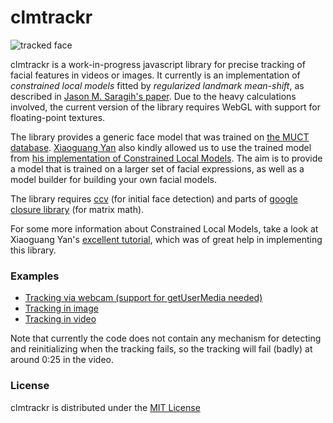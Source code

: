clmtrackr
======

![tracked face](http://auduno.github.com/clmtrackr/media/clmtrackr01.jpg)

clmtrackr is a work-in-progress javascript library for precise tracking of facial features in videos or images. It currently is an implementation of *constrained local models* fitted by *regularized landmark mean-shift*, as described in [Jason M. Saragih's paper](http://dl.acm.org/citation.cfm?id=1938021). Due to the heavy calculations involved, the current version of the library requires WebGL with support for floating-point textures.

The library provides a generic face model that was trained on [the MUCT database](http://www.milbo.org/muct/). [Xiaoguang Yan](https://sites.google.com/site/xgyanhome/my-information) also kindly allowed us to use the trained model from [his implementation of Constrained Local Models](https://sites.google.com/site/xgyanhome/home/projects/clm-implementation). The aim is to provide a model that is trained on a larger set of facial expressions, as well as a model builder for building your own facial models.

The library requires [ccv](https://github.com/liuliu/ccv) (for initial face detection) and parts of [google closure library](https://developers.google.com/closure/library/) (for matrix math).

For some more information about Constrained Local Models, take a look at Xiaoguang Yan's [excellent tutorial](https://sites.google.com/site/xgyanhome/home/projects/clm-implementation/ConstrainedLocalModel-tutorial%2Cv0.7.pdf?attredirects=0), which was of great help in implementing this library.

### Examples ###

* [Tracking via webcam (support for getUserMedia needed)](http://auduno.github.com/clmtrackr/clm_video_gum.html)
* [Tracking in image](http://auduno.github.com/clmtrackr/clm_small.html)
* [Tracking in video](http://auduno.github.com/clmtrackr/clm_video.html)

Note that currently the code does not contain any mechanism for detecting and reinitializing when the tracking fails, so the tracking will fail (badly) at around 0:25 in the video.

### License ###

clmtrackr is distributed under the [MIT License](http://www.opensource.org/licenses/MIT)